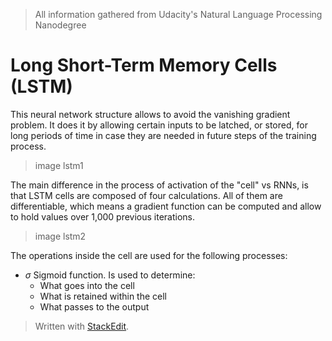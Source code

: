 > All information gathered from Udacity's Natural Language Processing Nanodegree

# Long Short-Term Memory Cells (LSTM)

This neural network structure allows to avoid the vanishing gradient problem. It does it by allowing certain inputs to be latched, or stored, for long periods of time in case they are needed in future steps of the training process.

> image lstm1

The main difference in the process of activation of the "cell" vs RNNs, is that LSTM cells are composed of four calculations. All of them are differentiable, which means a gradient function can be computed and allow to hold values over 1,000 previous iterations.

> image lstm2

The operations inside the cell are used for the following processes:
- $\sigma$ Sigmoid function. Is used to determine:
	- What goes into the cell
	- What is retained within the cell
	- What passes to the output

> Written with [StackEdit](https://stackedit.io/).
<!--stackedit_data:
eyJoaXN0b3J5IjpbLTkyNDg3MDM3OSw3MTQzMjg1MTVdfQ==
-->